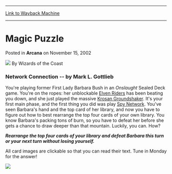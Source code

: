 
---
[Link to Wayback Machine](https://web.archive.org/web/20211019160215/https://magic.wizards.com/en/articles/archive/magic-puzzle-2002-11-15)

[_metadata_:author]:- "Wizards of the Coast"
[_metadata_:description]:- "Network Connection -- by Mark L. Gottlieb You're playing former First Lady Barbara Bush in an Onslaught Sealed Deck game. You're on the ropes: her unblockable Elven Riders has been beating you down, and she just played the massive Krosan Groundshaker. It's your first main phase, and the first thing you did was play Spy Network. You've seen Barbara's hand and the top card of"
[_metadata_:generator]:- "Drupal 7 (http://drupal.org)"
[_metadata_:node]:- "604756"
[_metadata_:publish_date]:- "2002-11-15"
[_metadata_:source]:- "div-main-content"
[_metadata_:title]:- "Magic Puzzle"
[_metadata_:wayback_capture_timestamp]:- "2021-10-19 16:02:15"
[_metadata_:wayback_raw_url]:- "https://web.archive.org/web/20211019160215id_/https://magic.wizards.com/en/articles/archive/magic-puzzle-2002-11-15"
[_metadata_:wayback_url]:- "https://magic.wizards.com/en/articles/archive/magic-puzzle-2002-11-15"
---


Magic Puzzle
============



 Posted in **Arcana**
 on November 15, 2002 






![](https://media.magic.wizards.com/styles/auth_small/public/images/person/wizards_author.jpg)
By Wizards of the Coast












### Network Connection -- by Mark L. Gottlieb


You're playing former First Lady Barbara Bush in an *Onslaught* Sealed Deck game. You're on the ropes: her unblockable [Elven Riders](https://gatherer.wizards.com/Pages/Card/Details.aspx?name=Elven+Riders) has been beating you down, and she just played the massive [Krosan Groundshaker](https://gatherer.wizards.com/Pages/Card/Details.aspx?name=Krosan+Groundshaker). It's your first main phase, and the first thing you did was play [Spy Network](https://gatherer.wizards.com/Pages/Card/Details.aspx?name=Spy+Network). You've seen Barbara's hand and the top card of her library, and now you have to figure out how to best rearrange the top four cards of your own library. You know Barbara's packing tons of burn, so you have to defeat her before she gets a chance to draw deeper than that mountain. Luckily, you can. How?


***Rearrange the top four cards of your library and defeat Barbara this turn or your next turn without losing yourself.***


All card images are clickable so that you can read their text. Tune in Monday for the answer!


![](https://media.magic.wizards.com/image_legacy_migration/magic/images/mtgcom/arcana/228_puzzle.jpg)





